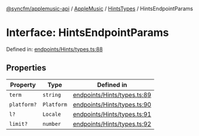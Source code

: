 [@syncfm/applemusic-api](../../../../../../globals.md) / [AppleMusic](../../../index.md) / [HintsTypes](../index.md) / HintsEndpointParams

# Interface: HintsEndpointParams

Defined in: [endpoints/Hints/types.ts:88](https://github.com/sync-fm/applemusic-api/blob/a6a8471d4d51a41f6bd8af9d95c8abf0126e10f4/src/endpoints/Hints/types.ts#L88)

## Properties

| Property | Type | Defined in |
| ------ | ------ | ------ |
| <a id="term"></a> `term` | `string` | [endpoints/Hints/types.ts:89](https://github.com/sync-fm/applemusic-api/blob/a6a8471d4d51a41f6bd8af9d95c8abf0126e10f4/src/endpoints/Hints/types.ts#L89) |
| <a id="platform"></a> `platform?` | `Platform` | [endpoints/Hints/types.ts:90](https://github.com/sync-fm/applemusic-api/blob/a6a8471d4d51a41f6bd8af9d95c8abf0126e10f4/src/endpoints/Hints/types.ts#L90) |
| <a id="l"></a> `l?` | `Locale` | [endpoints/Hints/types.ts:91](https://github.com/sync-fm/applemusic-api/blob/a6a8471d4d51a41f6bd8af9d95c8abf0126e10f4/src/endpoints/Hints/types.ts#L91) |
| <a id="limit"></a> `limit?` | `number` | [endpoints/Hints/types.ts:92](https://github.com/sync-fm/applemusic-api/blob/a6a8471d4d51a41f6bd8af9d95c8abf0126e10f4/src/endpoints/Hints/types.ts#L92) |
